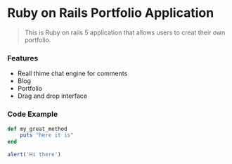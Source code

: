 # Ruby on Rails Portfolio Application

>This is Ruby on rails 5 application that allows users to creat their own portfolio.

### Features

- Reall thime chat engine for comments
- Blog
- Portfolio
- Drag and drop interface 

### Code Example

```ruby
def my_great_method
	puts "here it is"
end
```

```javascript
alert('Hi there')
```	
